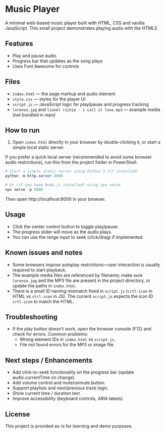 # Music Player

A minimal web-based music player built with HTML, CSS and vanilla JavaScript. This small project demonstrates playing audio with the HTML5 <audio> element, a custom progress slider, and a play/pause control using Font Awesome icons.

## Features

- Play and pause audio
- Progress bar that updates as the song plays
- Uses Font Awesome for controls

## Files

- `index.html` — the page markup and audio element
- `style.css` — styles for the player UI
- `script.js` — JavaScript logic for play/pause and progress tracking
- `lorenzo.jpg` and `lionel richie - i call it love.mp3` — example media (not bundled in repo)

## How to run

1. Open `index.html` directly in your browser by double-clicking it, or start a simple local static server.

If you prefer a quick local server (recommended to avoid some browser audio restrictions), run this from the project folder in PowerShell:

```powershell
# Start a simple static server using Python 3 (if installed)
python -m http.server 8000

# Or (if you have Node.js installed) using npx serve
npx serve -p 8000
```

Then open http://localhost:8000 in your browser.

## Usage

- Click the center control button to toggle play/pause.
- The progress slider will move as the audio plays.
- You can use the range input to seek (click/drag) if implemented.

## Known issues and notes

- Some browsers impose autoplay restrictions—user interaction is usually required to start playback.
- The example media files are referenced by filename; make sure `lorenzo.jpg` and the MP3 file are present in the project directory, or update the paths in `index.html`.
- There is a small ID naming mismatch fixed in `script.js` (`crtl-icon` in HTML vs `ctrl-icon` in JS). The current `script.js` expects the icon ID `crtl-icon` to match the HTML.

## Troubleshooting

- If the play button doesn't work, open the browser console (F12) and check for errors. Common problems:
  - Wrong element IDs in `index.html` vs `script.js`.
  - File not found errors for the MP3 or image file.

## Next steps / Enhancements

- Add click-to-seek functionality on the progress bar (update audio.currentTime on change).
- Add volume control and mute/unmute button.
- Support playlists and next/previous track logic.
- Show current time / duration text
- Improve accessibility (keyboard controls, ARIA labels).

## License

This project is provided as-is for learning and demo purposes.
